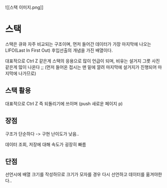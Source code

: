 ![[스택 이미지.png]]

# 스택

스택은 큐와 자주 비교되는 구조이며, 먼저 들어간 데이터가 가장 마지막에 나오는 LIFO(Last In First Out) 후입선출의 개념을 가진 배열이다.  

대표적으로 Ctrl Z 같은게 스택의 응용으로 많이 언급이 되며, 비유는 설거지 그릇 사진 같은게 많이 나온다 ;; (먼저 들어온 접시는 맨 밑에 깔려 마지막에 설거지가 진행되어 마지막에 나가므로)  

## 스택 활용
대표적으로 
Ctrl Z 즉 되돌리기에 쓰이며 (push 새로운 페이지 p)

## 장점
구조가 단순하다 -> 구현 난이도가 낮음..

데이터 조회, 저장에 대해 속도가 굉장히 빠름 

## 단점
선언시에 배열 크기를 작성하므로 크기가 모자를 경우 다시 선언하고 데이터를 옮겨야한다..


